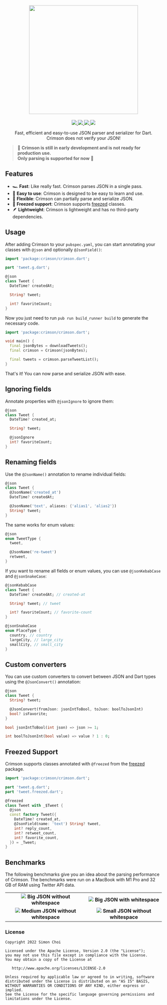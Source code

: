 <h1 align="center">
  <a href="https://github.com/simc/crimson">
    <img src="https://raw.githubusercontent.com/simc/crimson/main/.github/crimson.svg" width="350">
  </a>
</h1>

<p align="center">
  <a href="https://pub.dev/packages/crimson">
    <img src="https://img.shields.io/pub/v/crimson?label=pub.dev&labelColor=333940&logo=dart">
  </a>
  <a href="https://github.com/simc/crimson/actions/workflows/test.yaml">
    <img src="https://img.shields.io/github/actions/workflow/status/simc/crimson/test.yaml?branch=main&label=tests&labelColor=333940&logo=github">
  </a>
  <a href="https://app.codecov.io/gh/simc/crimson">
    <img src="https://img.shields.io/codecov/c/github/simc/crimson?logo=codecov&logoColor=fff&labelColor=333940">
  </a>
  <a href="https://twitter.com/simonleier">
    <img src="https://img.shields.io/twitter/follow/simonleier?style=flat&label=Follow&color=1DA1F2&labelColor=333940&logo=twitter&logoColor=fff">
  </a>
</p>

<p align="center">Fast, efficient and easy-to-use JSON parser and serializer for Dart.<br>Crimson does not verify your JSON!</p>

> 🚧 **Crimson is still in early development and is not ready for production use. <br> Only parsing is supported for now** 🚧

## Features

- 🏎️ **Fast**: Like really fast. Crimson parses JSON in a single pass.
- 🌻 **Easy to use**: Crimson is designed to be easy to learn and use.
- 💃 **Flexible**: Crimson can partially parse and serialize JSON.
- 🥶 **Freezed support**: Crimson supports [freezed](https://pub.dev/packages/freezed) classes.
- 🪶 **Lightweight**: Crimson is lightweight and has no third-party dependencies.

## Usage

After adding Crimson to your `pubspec.yaml`, you can start annotating your classes with `@json` and optionally `@JsonField()`:

```dart
import 'package:crimson/crimson.dart';

part 'tweet.g.dart';

@json
class Tweet {
  DateTime? createdAt;

  String? tweet;

  int? favoriteCount;
}
```

Now you just need to run `pub run build_runner build` to generate the necessary code.

```dart
import 'package:crimson/crimson.dart';

void main() {
  final jsonBytes = downloadTweets();
  final crimson = Crimson(jsonBytes);

  final tweets = crimson.parseTweetList();
}
```

That's it! You can now parse and serialize JSON with ease.

## Ignoring fields

Annotate properties with `@jsonIgnore` to ignore them:

```dart
@json
class Tweet {
  DateTime? created_at;

  String? tweet;

  @jsonIgnore
  int? favoriteCount;
}
```

## Renaming fields

Use the `@JsonName()` annotation to rename individual fields:

```dart
@json
class Tweet {
  @JsonName('created_at')
  DateTime? createdAt;

  @JsonName('text', aliases: {'alias1', 'alias2'})
  String? tweet;
}
```

The same works for enum values:

```dart
@json
enum TweetType {
  tweet,

  @JsonName('re-tweet')
  retweet,
}
```

If you want to rename all fields or enum values, you can use `@jsonKebabCase` and `@jsonSnakeCase`:

```dart
@jsonKebabCase
class Tweet {
  DateTime? createdAt; // created-at

  String? tweet; // tweet

  int? favoriteCount; // favorite-count
}

@jsonSnakeCase
enum PlaceType {
  country, // country
  largeCity, // large_city
  smallCity, // small_city
}
```

## Custom converters

You can use custom converters to convert between JSON and Dart types using the `@JsonConvert()` annotation:

```dart
@json
class Tweet {
  String? tweet;

  @JsonConvert(fromJson: jsonIntToBool, toJson: boolToJsonInt)
  bool? isFavorite;
}

bool jsonIntToBool(int json) => json >= 1;

int boolToJsonInt(bool value) => value ? 1 : 0;
```

## Freezed Support

Crimson supports classes annotated with `@freezed` from the [freezed](https://pub.dev/packages/freezed) package.

```dart
import 'package:crimson/crimson.dart';

part 'tweet.g.dart';
part 'tweet.freezed.dart';

@freezed
class Tweet with _$Tweet {
  @json
  const factory Tweet({
    DateTime? created_at,
    @JsonField(name: 'text') String? tweet,
    int? reply_count,
    int? retweet_count,
    int? favorite_count,
  }) = _Tweet;
}
```

## Benchmarks

The following benchmarks give you an idea about the parsing performance of Crimson. The benchmarks were run on a MacBook with M1 Pro and 32 GB of RAM using Twitter API data.

<table>
  <tr>
    <td align="center">
      <picture>
        <source media="(prefers-color-scheme: dark)" srcset="https://raw.githubusercontent.com/simc/crimson/main/.github/benchmarks/big_json_dark.png">
        <source media="(prefers-color-scheme: light)" srcset="https://raw.githubusercontent.com/simc/crimson/main/.github/benchmarks/big_json_light.png">
        <img src="https://raw.githubusercontent.com/simc/crimson/main/.github/benchmarks/big_json_light.png">
      </picture>
      <b>Big JSON without whitespace</b>
    </td>
    <td align="center">
      <picture>
        <source media="(prefers-color-scheme: dark)" srcset="https://raw.githubusercontent.com/simc/crimson/main/.github/benchmarks/big_json_whitespace_dark.png">
        <source media="(prefers-color-scheme: light)" srcset="https://raw.githubusercontent.com/simc/crimson/main/.github/benchmarks/big_json_whitespace_light.png">
        <img src="https://raw.githubusercontent.com/simc/crimson/main/.github/benchmarks/big_json_whitespace_light.png">
      </picture>
      <b>Big JSON with whitespace</b>
    </td>
  </tr>
  <tr>
    <td align="center">
      <picture>
        <source media="(prefers-color-scheme: dark)" srcset="https://raw.githubusercontent.com/simc/crimson/main/.github/benchmarks/medium_json_dark.png">
        <source media="(prefers-color-scheme: light)" srcset="https://raw.githubusercontent.com/simc/crimson/main/.github/benchmarks/medium_json_light.png">
        <img src="https://raw.githubusercontent.com/simc/crimson/main/.github/benchmarks/medium_json_light.png">
      </picture>
      <b>Medium JSON without whitespace</b>
    </td>
    <td align="center">
      <picture>
        <source media="(prefers-color-scheme: dark)" srcset="https://raw.githubusercontent.com/simc/crimson/main/.github/benchmarks/small_json_dark.png">
        <source media="(prefers-color-scheme: light)" srcset="https://raw.githubusercontent.com/simc/crimson/main/.github/benchmarks/small_json_light.png">
        <img src="https://raw.githubusercontent.com/simc/crimson/main/.github/benchmarks/small_json_light.png">
      </picture>
      <b>Small JSON without whitespace</b>
    </td>
  </tr>
</table>

### License

```
Copyright 2022 Simon Choi

Licensed under the Apache License, Version 2.0 (the "License");
you may not use this file except in compliance with the License.
You may obtain a copy of the License at

   http://www.apache.org/licenses/LICENSE-2.0

Unless required by applicable law or agreed to in writing, software
distributed under the License is distributed on an "AS IS" BASIS,
WITHOUT WARRANTIES OR CONDITIONS OF ANY KIND, either express or implied.
See the License for the specific language governing permissions and
limitations under the License.
```
